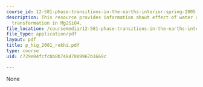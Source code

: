 ```yaml
---
course_id: 12-581-phase-transitions-in-the-earths-interior-spring-2005
description: This resource provides information about effect of water on the spinel-postspinel
  transformation in Mg2SiO4.
file_location: /coursemedia/12-581-phase-transitions-in-the-earths-interior-spring-2005/c729e04fcfcbb8b74847009967b1669c_p_hig_2001_rekhi.pdf
file_type: application/pdf
layout: pdf
title: p_hig_2001_rekhi.pdf
type: course
uid: c729e04fcfcbb8b74847009967b1669c

---
```

None